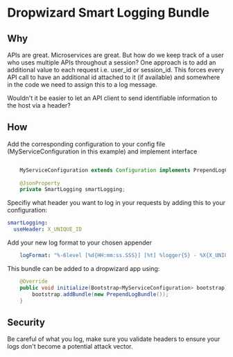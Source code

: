 # Dropwizard Smart Logging Bundle

## Why

APIs are great. Microservices are great. But how do we keep track of a user who uses multiple APIs throughout a session? 
One approach is to add an additional value to each request i.e. user_id or session_id. This forces every API call to have 
an additional id attached to it (if available) and somewhere in the code we need to assign this to a log message.

Wouldn't it be easier to let an API client to send identifiable information to the host via a header?

## How

Add the corresponding configuration to your config file (MyServiceConfiguration in this example) and implement interface

```java

    MyServiceConfiguration extends Configuration implements PrependLogConfiguration
    
    @JsonProperty
    private SmartLogging smartLogging;
```

Specifiy what header you want to log in your requests by adding this to your configuration:

```YAML
smartLogging:
  useHeader: X_UNIQUE_ID
```
Add your new log format to your chosen appender

```YAML
    logFormat: "%-6level [%d{HH:mm:ss.SSS}] [%t] %logger{5} - %X{X_UNIQUE_ID} %msg %n"
```


This bundle can be added to a dropwizard app using:

```java
    @Override
    public void initialize(Bootstrap<MyServiceConfiguration> bootstrap) {
        bootstrap.addBundle(new PrependLogBundle());
    }
```


## Security

Be careful of what you log, make sure you validate headers to ensure your logs don't become a potential attack
vector.
